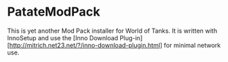 PatateModPack
=============

This is yet another Mod Pack installer for World of Tanks.
It is written with InnoSetup and use the [Inno Download Plug-in][http://mitrich.net23.net/?/inno-download-plugin.html] for minimal network use.
